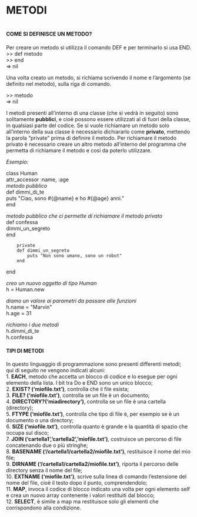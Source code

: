 # METODI <h1>      

#### COME SI DEFINISCE UN METODO? <h4> 
  
Per creare un metodo si utilizza il comando DEF e per terminarlo si usa END.      
\>> def metodo     
\>> end    
=> nil     
     
Una volta creato un metodo, si richiama scrivendo il nome e l’argomento (se definito nel metodo), sulla riga di comando.     
     
\>> metodo      
=> nil     
      
I metodi presenti all’interno di una classe (che si vedrà in seguito) sono solitamente **pubblici**, e cioè possono essere utilizzati al di fuori della 
classe, in qualsiasi parte del codice. Se si vuole richiamare un metodo solo all’interno della sua classe è necessario dichiararlo come **privato**, 
mettendo la parola “private” prima di definire il metodo. Per richiamare il metodo privato è necessario creare un altro metodo all’interno del 
programma che permetta di richiamare il metodo e così da poterlo utilizzare.

*Esempio:*    
          
class Human    
	attr_accessor :name, :age     
*metodo pubblico*       
	def dimmi_di_te           
		puts "Ciao, sono #{@name} e ho #{@age} anni."    
	end      
     
*metodo pubblico che ci permette di richiamare il metodo privato*     
		def confessa    
			dimmi_un_segreto        
		end          
		      
		private      
		def dimmi_un_segreto      
			puts "Non sono umano, sono un robot"     
		end      
end    

*creo un nuovo oggetto di tipo Human*    
h = Human.new   
   
*diamo un valore ai parametri da passare alle funzioni*    
h.name = "Marvin"   
h.age = 31   
   
*richiamo i due metodi*   
h.dimmi_di_te   
h.confessa   


#### TIPI DI METODI <h4>
In questo linguaggio di programmazione sono presenti differenti metodi;    
qui di seguito ne vengono indicati alcuni:        
	1. **EACH**, metodo che accetta un blocco di codice e lo esegue per ogni elemento della lista. I bit tra Do e END sono un unico blocco;      
	2. **EXIST? (‘miofile.txt’)**, controlla che il file esista;   
	3. **FILE? (‘miofile.txt’)**, controlla se un file è un documento;   
	4. **DIRECTORY?(‘miadirectory’)**, controlla se un file è una cartella (directory);    
	5. **FTYPE (‘miofile.txt’)**, controlla che tipo di file è, per esempio se è un documento o una directory;   
	6. **SIZE (‘miofile.txt’)**, controlla quanto è grande e la quantità di spazio che occupa sul disco;    
	7. **JOIN (‘cartella1’,’cartella2’,’miofile.txt’)**, costruisce un percorso di file concatenando due o più stringhe;     
	8. **BASENAME (‘/cartella1/cartella2/miofile.txt’)**, restituisce il nome del mio file;    
	9. **DIRNAME (‘/cartella1/cartella2/miofile.txt’)**, riporta il percorso delle directory senza il nome del file;       
   10. **EXTNAME (‘miofile.txt’)**, scrive sulla linea di comando l’estensione del nome del file, cioè il testo dopo il punto, comprendendolo;    
   11. **MAP**, invoca il codice di blocco indicato una volta per ogni elemento self e crea un nuovo array contenente i valori restituiti dal blocco;        
   12. **SELECT**, è simile a map ma restituisce solo gli elementi che corrispondono alla condizione.    

























 
